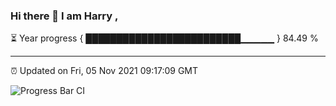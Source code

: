 ### Hi there 👋 I am Harry , 

⏳ Year progress { █████████████████████████▁▁▁▁▁ } 84.49 %

---

⏰ Updated on Fri, 05 Nov 2021 09:17:09 GMT

![Progress Bar CI](https://github.com/duykhang68/duykhang68/workflows/Progress%20Bar%20CI/badge.svg)

